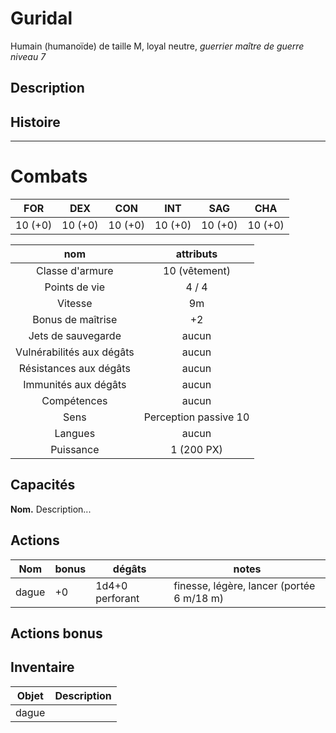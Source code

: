 # Guridal
Humain (humanoïde) de taille M, loyal neutre, *guerrier maître de guerre niveau 7*
## Description

## Histoire

___
# Combats

|   FOR   |   DEX   |   CON   |   INT   |   SAG   |   CHA   |
| :-----: | :-----: | :-----: | :-----: | :-----: | :-----: |
| 10 (+0) | 10 (+0) | 10 (+0) | 10 (+0) | 10 (+0) | 10 (+0) |

|            nom            |       attributs       |
| :-----------------------: | :-------------------: |
|      Classe d'armure      |     10 (vêtement)     |
|       Points de vie       |         4 / 4         |
|          Vitesse          |          9m           |
|     Bonus de maîtrise     |          +2           |
|    Jets de sauvegarde     |         aucun         |
| Vulnérabilités aux dégâts |         aucun         |
|  Résistances aux dégâts   |         aucun         |
|   Immunités aux dégâts    |         aucun         |
|        Compétences        |         aucun         |
|           Sens            | Perception passive 10 |
|          Langues          |         aucun         |
|         Puissance         |      1 (200 PX)       |
## Capacités
**Nom.** Description...
## Actions
| Nom   | bonus | dégâts          | notes                                     |
| ----- | ----- | --------------- | ----------------------------------------- |
| dague | +0    | 1d4+0 perforant | finesse, légère, lancer (portée 6 m/18 m) |
## Actions bonus

## Inventaire

| Objet               | Description |
| ------------------- | ----------- |
| dague               |             |
